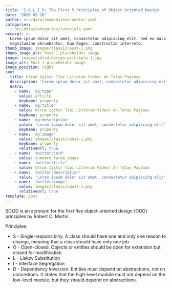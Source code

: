 ```yaml
---
title: 'S.O.L.I.D: The First 5 Principles of Object Oriented Design'
date: '2020-02-26'
author: src/data/team/dianne-ameter.yaml
categories:
  - src/data/categories/tutorials.yaml
excerpt: >-
  Lorem ipsum dolor sit amet, consectetur adipiscing elit. Sed ea mala virtuti
  magnitudine obruebantur. Duo Reges: constructio interrete.
thumb_image: images/classic/post-1.png
thumb_image_alt: Post 1 placeholder image
image: images/solid-design-principle-1.jpg
image_alt: Post 1 placeholder image
image_position: right
seo:
  title: Utrum Igitur Tibi Litteram Videor An Totas Paginas
  description: 'Lorem ipsum dolor sit amet, consectetur adipiscing elit'
  extra:
    - name: 'og:type'
      value: article
      keyName: property
    - name: 'og:title'
      value: Utrum Igitur Tibi Litteram Videor An Totas Paginas
      keyName: property
    - name: 'og:description'
      value: 'Lorem ipsum dolor sit amet, consectetur adipiscing elit'
      keyName: property
    - name: 'og:image'
      value: images/classic/post-1.png
      keyName: property
      relativeUrl: true
    - name: 'twitter:card'
      value: summary_large_image
    - name: 'twitter:title'
      value: Utrum Igitur Tibi Litteram Videor An Totas Paginas
    - name: 'twitter:description'
      value: 'Lorem ipsum dolor sit amet, consectetur adipiscing elit'
    - name: 'twitter:image'
      value: images/classic/post-1.png
      relativeUrl: true
template: post
---
```

SOLID is an acronym for the first five object-oriented design (OOD) principles by Robert C. Martin.

Principles:

*   S - Single-responsiblity. A class should have one and only one reason to change, meaning that a class should have only one job
*   O - Open-closed. Objects or entities should be open for extension but closed for modification
*   L - Liskov Substitution
*   I - Interface Segregation
*   D - Dependency Inversion. Entities must depend on abstractions, not on concretions. It states that the high-level module must not depend on the low-level module, but they should depend on abstractions.
